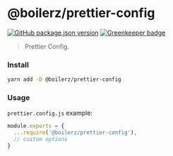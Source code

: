 # @boilerz/prettier-config

[![GitHub package.json version](https://img.shields.io/github/package-json/v/boilerz/prettier-config)](https://www.npmjs.com/package/@boilerz/prettier-config) [![Greenkeeper badge](https://badges.greenkeeper.io/boilerz/prettier-config.svg)](https://greenkeeper.io/)

> Prettier Config.

### Install

````bash
yarn add -D @boilerz/prettier-config
````

### Usage

`prettier.config.js` example:

```js
module.exports = {
  ...require('@boilerz/prettier-config'),
  // custom options
}
```
